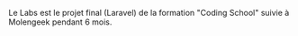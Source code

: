 Le Labs est le projet final (Laravel) de la formation "Coding School" suivie à Molengeek pendant 6 mois.